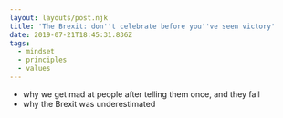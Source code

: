 ```yaml
---
layout: layouts/post.njk
title: 'The Brexit: don''t celebrate before you''ve seen victory'
date: 2019-07-21T18:45:31.836Z
tags:
  - mindset
  - principles
  - values
---
```

- why we get mad at people after telling them once, and they fail
- why the Brexit was underestimated
